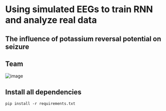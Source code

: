 # Using simulated EEGs to train RNN and analyze real data
## The influence of potassium reversal potential on seizure

## Team
![image](https://user-images.githubusercontent.com/34287081/213763502-f9a8a7cb-5872-4047-a898-33cd571932b5.png)

## Install all dependencies
```
pip install -r requirements.txt
```
